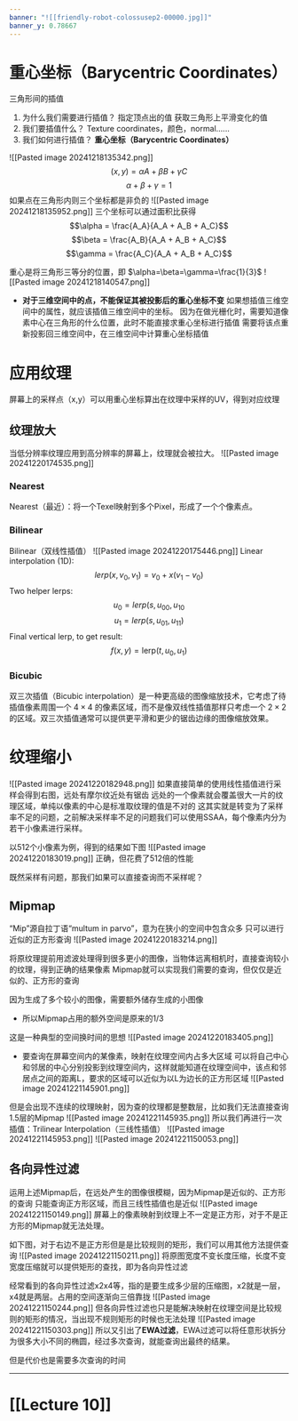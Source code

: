 ```yaml
---
banner: "![[friendly-robot-colossusep2-00000.jpg]]"
banner_y: 0.78667
---
```

# 重心坐标（Barycentric Coordinates）
三角形间的插值
1. 为什么我们需要进行插值？
	指定顶点出的值
	获取三角形上平滑变化的值
2. 我们要插值什么？
	Texture coordinates，颜色，normal......
3. 我们如何进行插值？
	**重心坐标（Barycentric Coordinates）**

![[Pasted image 20241218135342.png]]
$$\left(x,y\right)=\alpha A+\beta B+\gamma C$$$$\alpha+\beta+\gamma=1$$
如果点在三角形内则三个坐标都是非负的
![[Pasted image 20241218135952.png]]
三个坐标可以通过面积比获得
$$\alpha = \frac{A_A}{A_A + A_B + A_C}$$
$$\beta = \frac{A_B}{A_A + A_B + A_C}$$
$$\gamma = \frac{A_C}{A_A + A_B + A_C}$$

重心是将三角形三等分的位置，即 $\alpha=\beta=\gamma=\frac{1}{3}$ 
![[Pasted image 20241218140547.png]]

- **对于三维空间中的点，不能保证其被投影后的重心坐标不变**
	如果想插值三维空间中的属性，就应该插值三维空间中的坐标。
	因为在做光栅化时，需要知道像素中心在三角形的什么位置，此时不能直接求重心坐标进行插值
	需要将该点重新投影回三维空间中，在三维空间中计算重心坐标插值

# 应用纹理
屏幕上的采样点（x,y）可以用重心坐标算出在纹理中采样的UV，得到对应纹理

## 纹理放大
当低分辨率纹理应用到高分辨率的屏幕上，纹理就会被拉大。
![[Pasted image 20241220174535.png]]
### Nearest
Nearest（最近）：将一个Texel映射到多个Pixel，形成了一个个像素点。
### Bilinear
Bilinear（双线性插值） 
![[Pasted image 20241220175446.png]]
Linear interpolation (1D):
$$lerp(x,v_0,v_1)=v_0+x(v_1-v_0)$$
Two helper lerps:
$$u_0=lerp(s,u_{00},u_{10}$$
$$u_1=lerp(s,u_{01},u_{11})$$
Final vertical lerp, to get result:
$$f\left ( x,y \right )=\mathrm{lerp}\left ( t,u_{0},u_{1} \right )$$
### Bicubic
双三次插值（Bicubic interpolation）是一种更高级的图像缩放技术，它考虑了待插值像素周围一个 $4\times4$ 的像素区域，而不是像双线性插值那样只考虑一个 $2\times2$ 的区域。双三次插值通常可以提供更平滑和更少的锯齿边缘的图像缩放效果。
# 纹理缩小
![[Pasted image 20241220182948.png]]
如果直接简单的使用线性插值进行采样会得到右图，远处有摩尔纹近处有锯齿
远处的一个像素就会覆盖很大一片的纹理区域，单纯以像素的中心是标准取纹理的值是不对的
这其实就是转变为了采样率不足的问题，之前解决采样率不足的问题我们可以使用SSAA，每个像素内分为若干小像素进行采样。

以512个小像素为例，得到的结果如下图
![[Pasted image 20241220183019.png]]
正确，但花费了512倍的性能

既然采样有问题，那我们如果可以直接查询而不采样呢？
## Mipmap
“Mip”源自拉丁语“multum in parvo”，意为在狭小的空间中包含众多
只可以进行近似的正方形查询
![[Pasted image 20241220183214.png]]

将原纹理提前用滤波处理得到很多更小的图像，当物体远离相机时，直接查询较小的纹理，得到正确的结果像素
Mipmap就可以实现我们需要的查询，但仅仅是近似的、正方形的查询

因为生成了多个较小的图像，需要额外储存生成的小图像
- 所以Mipmap占用的额外空间是原来的1/3

这是一种典型的空间换时间的思想
![[Pasted image 20241220183405.png]]

- 要查询在屏幕空间内的某像素，映射在纹理空间内占多大区域
	可以将自己中心和邻居的中心分别投影到纹理空间内，这样就能知道在纹理空间中，该点和邻居点之间的距离L，要求的区域可以近似为以L为边长的正方形区域
	![[Pasted image 20241221145901.png]]

但是会出现不连续的纹理映射，因为查的纹理都是整数层，比如我们无法直接查询1.5层的Mipmap
![[Pasted image 20241221145935.png]]
所以我们再进行一次插值：Trilinear Interpolation（三线性插值）
![[Pasted image 20241221145953.png]]
![[Pasted image 20241221150053.png]]
## 各向异性过滤
运用上述Mipmap后，在远处产生的图像很模糊，因为Mipmap是近似的、正方形的查询
只能查询正方形区域，而且三线性插值也是近似
![[Pasted image 20241221150149.png]]
屏幕上的像素映射到纹理上不一定是正方形，对于不是正方形的Mipmap就无法处理。

如下图，对于右边不是正方形但是是比较规则的矩形，我们可以用其他方法提供查询
![[Pasted image 20241221150211.png]]
将原图宽度不变长度压缩，长度不变宽度压缩就可以提供矩形的查找，即为各向异性过滤

经常看到的各向异性过滤x2x4等，指的是要生成多少层的压缩图，x2就是一层，x4就是两层。占用的空间逐渐向三倍靠拢
![[Pasted image 20241221150244.png]]
但各向异性过滤也只是能解决映射在纹理空间是比较规则的矩形的情况，当出现不规则矩形的时候也无法处理
![[Pasted image 20241221150303.png]]
所以又引出了**EWA过滤**，EWA过滤可以将任意形状拆分为很多大小不同的椭圆，经过多次查询，就能查询出最终的结果。

但是代价也是需要多次查询的时间
___
# [[Lecture 10]]